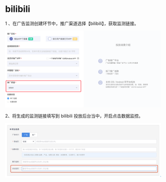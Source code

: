 # bilibili

1 、在广告监测创建环节中，推广渠道选择【bilibili】，获取监测链接。

![](../../.gitbook/assets/image%20%2875%29.png)

2、将生成的监测链接填写到 bilibili 投放后台当中，开启点击数据监控。

![](../../.gitbook/assets/image%20%2879%29.png)

